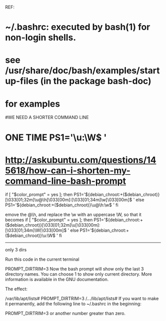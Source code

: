 REF: 
# ~/.bashrc: executed by bash(1) for non-login shells.
# see /usr/share/doc/bash/examples/startup-files (in the package bash-doc)
# for examples


#WE NEED A SHORTER COMMAND LINE
# ONE TIME PS1='\u:\W\$ '
# http://askubuntu.com/questions/145618/how-can-i-shorten-my-command-line-bash-prompt

if [ "$color_prompt" = yes ]; then
    PS1='${debian_chroot:+($debian_chroot)}\[\033[01;32m\]\u@\h\[\033[00m\]:\[\033[01;34m\]\w\[\033[00m\]\$ '
else
    PS1='${debian_chroot:+($debian_chroot)}\u@\h:\w\$ '
fi

emove the @\h, and replace the \w with an uppercase \W, so that it becomes
if [ "$color_prompt" = yes ]; then
    PS1='${debian_chroot:+($debian_chroot)}\[\033[01;32m\]\u\[\033[00m\]:\[\033[01;34m\]\W\[\033[00m\]\$ '
else
    PS1='${debian_chroot:+($debian_chroot)}\u:\W\$ '
fi




----------

only 3 dirs

Run this code in the current terminal

PROMPT_DIRTRIM=3
Now the bash prompt will show only the last 3 directory names. You can choose 1 to show only current directory. More information is available in the GNU documentation.

The effect:

/var/lib/apt/lists# PROMPT_DIRTRIM=3
/.../lib/apt/lists# 
If you want to make it permanently, add the following line to ~/.bashrc in the beginning:

PROMPT_DIRTRIM=3
or another number greater than zero.

